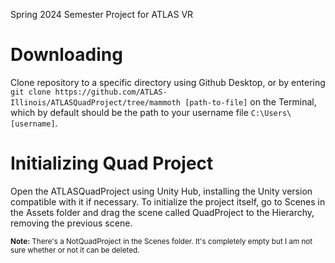 Spring 2024 Semester Project for ATLAS VR

# Downloading
Clone repository to a specific directory using Github Desktop, or by entering `git clone https://github.com/ATLAS-Illinois/ATLASQuadProject/tree/mammoth [path-to-file]` on the Terminal, which by default should be the path to your username file `C:\Users\[username]`.

# Initializing Quad Project
Open the ATLASQuadProject using Unity Hub, installing the Unity version compatible with it if necessary. To initialize the project itself, go to Scenes in the Assets folder and drag the scene called QuadProject to the Hierarchy, removing the previous scene. 

<sub> **Note:** There's a NotQuadProject in the Scenes folder. It's completely empty but I am not sure whether or not it can be deleted. </sub>
